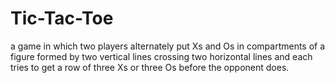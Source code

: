 # Tic-Tac-Toe
a game in which two players alternately put Xs and Os in compartments of a figure formed by two vertical lines crossing two horizontal lines and each tries to get a row of three Xs or three Os before the opponent does.
